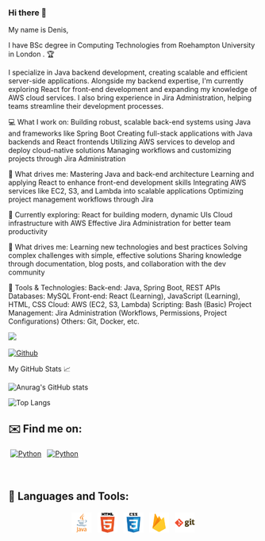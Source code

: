 ### Hi there 👋

My name is Denis,  

I have BSc degree in Computing Technologies from Roehampton University in London . 	:trophy:

I specialize in Java backend development, creating scalable and efficient server-side applications. Alongside my backend expertise, I'm currently exploring React for front-end development and expanding my knowledge of AWS cloud services. I also bring experience in Jira Administration, helping teams streamline their development processes.


💻 What I work on:
Building robust, scalable back-end systems using Java and frameworks like Spring Boot
Creating full-stack applications with Java backends and React frontends
Utilizing AWS services to develop and deploy cloud-native solutions
Managing workflows and customizing projects through Jira Administration


🚀 What drives me:
Mastering Java and back-end architecture
Learning and applying React to enhance front-end development skills
Integrating AWS services like EC2, S3, and Lambda into scalable applications
Optimizing project management workflows through Jira


🌱 Currently exploring:
React for building modern, dynamic UIs
Cloud infrastructure with AWS
Effective Jira Administration for better team productivity

🚀 What drives me:
Learning new technologies and best practices
Solving complex challenges with simple, effective solutions
Sharing knowledge through documentation, blog posts, and collaboration with the dev community

🔧 Tools & Technologies:
Back-end: Java, Spring Boot, REST APIs
Databases: MySQL
Front-end: React (Learning), JavaScript (Learning), HTML, CSS
Cloud: AWS (EC2, S3, Lambda)
Scripting: Bash (Basic)
Project Management: Jira Administration (Workflows, Permissions, Project Configurations)
Others: Git, Docker, etc.





<!--
**DenisPasha/DenisPasha** is a ✨ _special_ ✨ repository because its `README.md` (this file) appears on your GitHub profile.

Here are some ideas to get you started:

- 🔭 I’m currently working on ...
- 🌱 I’m currently learning ...
- 👯 I’m looking to collaborate on ...
- 🤔 I’m looking for help with ...
- 💬 Ask me about ...
- 📫 How to reach me: ...
- 😄 Pronouns: ...
- ⚡ Fun fact: ...
-->
![](https://visitor-badge.laobi.icu/badge?page_id=DenisPasha.DenisPasha)


[![Github](https://img.shields.io/github/followers/DenisPasha?label=Follow&style=social)](https://github.com/DenisPasha)

My GitHub Stats :chart_with_upwards_trend:

![Anurag's GitHub stats](https://github-readme-stats.vercel.app/api?username=DenisPasha&show_icons=true&theme=tokyonight)



![Top Langs](https://github-readme-stats.vercel.app/api/top-langs/?username=DenisPasha&theme=tokyonight)



## ✉️ Find me on:


<p align="center">

 <a href="mailto:denispasha95@gmail.com"> <img src="https://cdn4.iconfinder.com/data/icons/social-media-2210/24/Gmail-512.png" alt="Python" height="40" style="vertical-align:top; margin:4px"></a>
 <a href="https://www.linkedin.com/in/l-in-denis-pasha/"> <img src="https://th.bing.com/th/id/OIP.d5futl9_HMoiD0hPTuYylwHaHX?pid=ImgDet&rs=1" alt="Python" height="40" style="vertical-align:top; margin:4px"></a>

</p>

<br />

## 🧰 Languages and Tools:
<p align="center">
<img src="https://raw.githubusercontent.com/github/explore/80688e429a7d4ef2fca1e82350fe8e3517d3494d/topics/java/java.png" alt="Java" height="40" style="vertical-align:top; margin:4px">
<img src="https://raw.githubusercontent.com/github/explore/80688e429a7d4ef2fca1e82350fe8e3517d3494d/topics/html/html.png" alt="Javascript" height="40" style="vertical-align:top; margin:4px">
<img src="https://raw.githubusercontent.com/github/explore/80688e429a7d4ef2fca1e82350fe8e3517d3494d/topics/css/css.png" alt="VS Code" height="40" style="vertical-align:top; margin:4px">
<img src="https://raw.githubusercontent.com/github/explore/80688e429a7d4ef2fca1e82350fe8e3517d3494d/topics/firebase/firebase.png" alt="VS Code" height="40" style="vertical-align:top; margin:4px">
<img src="https://raw.githubusercontent.com/github/explore/80688e429a7d4ef2fca1e82350fe8e3517d3494d/topics/git/git.png" alt="VS Code" height="40" style="vertical-align:top; margin:4px">









</p>





